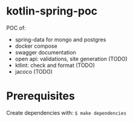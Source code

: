 # kotlin-spring-poc
POC of:
- spring-data for mongo and postgres
- docker compose
- swagger documentation
- open api: validations, site generation (TODO)
- ktlint: check and format (TODO)
- jacoco (TODO)

# Prerequisites
Create dependencies with:
`$ make dependencies`
